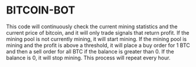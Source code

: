 # BITCOIN-BOT
This code will continuously check the current mining statistics and the current price of bitcoin, and it will only trade signals that return profit. If the mining pool is not currently mining, it will start mining. If the mining pool is mining and the profit is above a threshold, it will place a buy order for 1 BTC and then a sell order for all BTC if the balance is greater than 0. If the balance is 0, it will stop mining. This process will repeat every hour.
